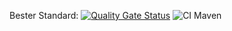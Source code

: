 Bester Standard:
[![Quality Gate Status](https://sonarcloud.io/api/project_badges/measure?project=leonxs2001_groupChat&metric=alert_status)](https://sonarcloud.io/summary/new_code?id=leonxs2001_groupChat)
![CI Maven](https://github.com/leonxs2001/guessingAverage/actions/workflows/maven.yml/badge.svg)
